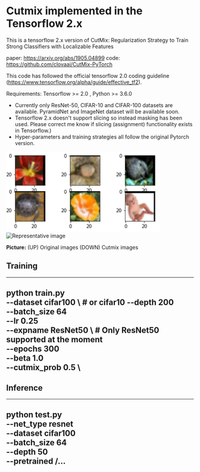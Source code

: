 # Cutmix implemented in the Tensorflow 2.x
This is a tensorflow 2.x version of CutMix: Regularization Strategy to Train Strong Classifiers with Localizable Features 

paper: https://arxiv.org/abs/1905.04899
code: https://github.com/clovaai/CutMix-PyTorch

This code has followed the official tensorflow 2.0 coding guideline (https://www.tensorflow.org/alpha/guide/effective_tf2). 

Requirements: Tensorflow >= 2.0 , Python >= 3.6.0

- Currently only ResNet-50, CIFAR-10 and CIFAR-100 datasets are available. PyramidNet and ImageNet dataset will be available soon.
- Tensorflow 2.x doesn't support slicing so instead masking has been used. Please correct me know if slicing (assignment) functionality exists in Tensorflow.)  
- Hyper-parameters and training strategies all follow the original Pytorch version.



![Representative image](https://github.com/jis478/Tensorflow/blob/master/TF2.0/Cutmix/imgs/original.PNG)
![Representative image](https://github.com/jis478/Tensorflow/blob/master/TF2.0/CycleGAN/imgs/cutmix.PNG)

**Picture:** (UP) Original images (DOWN) Cutmix images 




## Training
------------------------------------------------ 
python train.py \
--dataset cifar100 \  # or cifar10 
--depth 200 \
--batch_size 64 \
--lr 0.25 \
--expname ResNet50 \  # Only ResNet50 supported at the moment  
--epochs 300 \
--beta 1.0 \
--cutmix_prob 0.5 \
--------------------------------------------------


## Inference
--------------------------------------------------
python test.py \
--net_type resnet \
--dataset cifar100 \
--batch_size 64 \
--depth 50 \
--pretrained /... 
--------------------------------------------------
